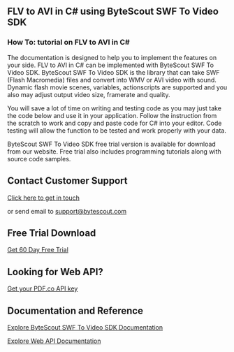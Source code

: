## FLV to AVI in C# using ByteScout SWF To Video SDK

### How To: tutorial on FLV to AVI in C#

The documentation is designed to help you to implement the features on your side. FLV to AVI in C# can be implemented with ByteScout SWF To Video SDK. ByteScout SWF To Video SDK is the library that can take SWF (Flash Macromedia) files and convert into WMV or AVI video with sound. Dynamic flash movie scenes, variables, actionscripts are supported and you also may adjust output video size, framerate and quality.

You will save a lot of time on writing and testing code as you may just take the code below and use it in your application. Follow the instruction from the scratch to work and copy and paste code for C# into your editor. Code testing will allow the function to be tested and work properly with your data.

ByteScout SWF To Video SDK free trial version is available for download from our website. Free trial also includes programming tutorials along with source code samples.

## Contact Customer Support

[Click here to get in touch](https://bytescout.zendesk.com/hc/en-us/requests/new?subject=ByteScout%20SWF%20To%20Video%20SDK%20Question)

or send email to [support@bytescout.com](mailto:support@bytescout.com?subject=ByteScout%20SWF%20To%20Video%20SDK%20Question) 

## Free Trial Download

[Get 60 Day Free Trial](https://bytescout.com/download/web-installer?utm_source=github-readme)

## Looking for Web API? 

[Get your PDF.co API key](https://pdf.co/documentation/api?utm_source=github-readme)

## Documentation and Reference

[Explore ByteScout SWF To Video SDK Documentation](https://bytescout.com/documentation/index.html?utm_source=github-readme)

[Explore Web API Documentation](https://pdf.co/documentation/api?utm_source=github-readme)